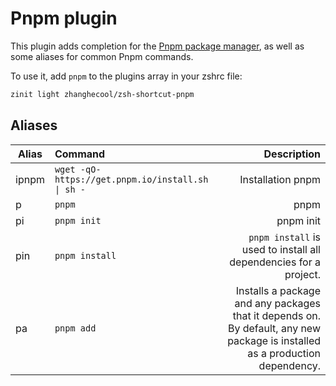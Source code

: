 
# Pnpm plugin

This plugin adds completion for the [Pnpm package manager](https://pnpm.io/),
as well as some aliases for common Pnpm commands.

To use it, add `pnpm` to the plugins array in your zshrc file:

```zsh
zinit light zhanghecool/zsh-shortcut-pnpm
```

## Aliases

| Alias | Command | Description |
| ----- | :--- | ---: |
| ipnpm    | `wget -qO- https://get.pnpm.io/install.sh \| sh -`  |  Installation pnpm |
| p    | `pnpm`  |  pnpm |
| pi    | `pnpm init`  |  pnpm init |
| pin   | `pnpm install`  |  `pnpm install` is used to install all dependencies for a project. |
| pa    | `pnpm add`  |  Installs a package and any packages that it depends on. By default, any new package is installed as a production dependency. |